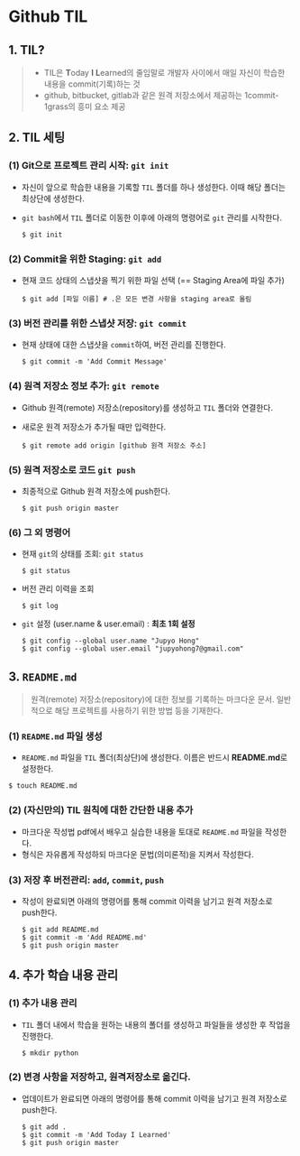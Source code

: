 # Github TIL

## 1. TIL?

> - TIL은 **T**oday **I** **L**earned의 줄임말로 개발자 사이에서 매일 자신이 학습한 내용을 commit(기록)하는 것
> - github, bitbucket, gitlab과 같은 원격 저장소에서 제공하는 1commit-1grass의 흥미 요소 제공

## 2. TIL 세팅

### (1) Git으로 프로젝트 관리 시작: `git init`

- 자신이 앞으로 학습한 내용을 기록할 `TIL` 폴더를 하나 생성한다. 이때 해당 폴더는 최상단에 생성한다.

- `git bash`에서 `TIL` 폴더로 이동한 이후에 아래의 명령어로 `git` 관리를 시작한다.

  ```shell
  $ git init
  ```

### (2) Commit을 위한 Staging: `git add`

- 현재 코드 상태의 스냅샷을 찍기 위한 파일 선택 (== Staging Area에 파일 추가)

  ```shell
  $ git add [파일 이름] # .은 모든 변경 사항을 staging area로 올림
  ```

### (3) 버전 관리를 위한 스냅샷 저장: `git commit`

- 현재 상태에 대한 스냅샷을 `commit`하여, 버전 관리를 진행한다.

  ```shell
  $ git commit -m 'Add Commit Message'
  ```

### (4) 원격 저장소 정보 추가: `git remote`

- Github 원격(remote) 저장소(repository)를 생성하고 `TIL` 폴더와 연결한다.

- 새로운 원격 저장소가 추가될 때만 입력한다.

  ```shell
  $ git remote add origin [github 원격 저장소 주소]
  ```

### (5) 원격 저장소로 코드 `git push`

- 최종적으로 Github 원격 저장소에 push한다.

  ```shell
  $ git push origin master
  ```

### (6) 그 외 명령어

- 현재 `git`의 상태를 조회: `git status`

  ```shell
  $ git status
  ```

- 버전 관리 이력을 조회

  ```shell
  $ git log
  ```

- `git` 설정 (user.name & user.email) : **최초 1회 설정**

  ```shell
  $ git config --global user.name "Jupyo Hong"
  $ git config --global user.email "jupyohong7@gmail.com"
  ```

## 3. `README.md`

> 원격(remote) 저장소(repository)에 대한 정보를 기록하는 마크다운 문서. 일반적으로 해당 프로젝트를 사용하기 위한 방법 등을 기재한다.

### (1) `README.md` 파일 생성

- `README.md` 파일을 `TIL` 폴더(최상단)에 생성한다. 이름은 반드시 **README.md**로 설정한다.

```shell
$ touch README.md
```

### (2) (자신만의) TIL 원칙에 대한 간단한 내용 추가

- 마크다운 작성법 pdf에서 배우고 실습한 내용을 토대로 `README.md` 파일을 작성한다.
- 형식은 자유롭게 작성하되 마크다운 문법(의미론적)을 지켜서 작성한다.

### (3) 저장 후 버전관리: `add`, `commit`, `push`

- 작성이 완료되면 아래의 명령어를 통해 commit 이력을 남기고 원격 저장소로 push한다.

  ```shell
  $ git add README.md
  $ git commit -m 'Add README.md'
  $ git push origin master
  ```

## 4. 추가 학습 내용 관리

### (1) 추가 내용 관리

- `TIL` 폴더 내에서 학습을 원하는 내용의 폴더를 생성하고 파일들을 생성한 후 작업을 진행한다.

  ```shell
  $ mkdir python
  ```

### (2) 변경 사항을 저장하고, 원격저장소로 옮긴다.

- 업데이트가 완료되면 아래의 명령어를 통해 commit 이력을 남기고 원격 저장소로 push한다.

  ```shell
  $ git add .
  $ git commit -m 'Add Today I Learned'
  $ git push origin master
  ```

